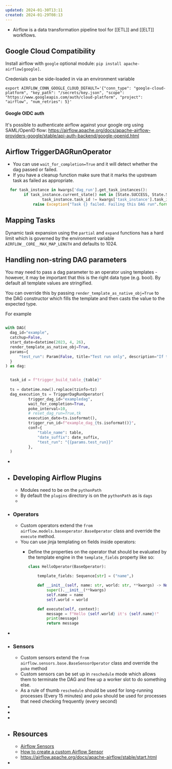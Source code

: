 ```yaml
---
updated: 2024-01-30T13:11
created: 2024-01-29T08:13
---
```


- Airflow is a data transformation pipeline tool for [[ETL]] and [[ELT]] workflows.




## Google Cloud Compatibility

Install airflow with `google` optional module: `pip install apache-airflow[google]`.

Credenials can be side-loaded in via an environment variable

`export AIRFLOW_CONN_GOOGLE_CLOUD_DEFAULT='{"conn_type": "google-cloud-platform", "key_path": "/secrets/key.json", "scope": "https://www.googleapis.com/auth/cloud-platform", "project": "airflow", "num_retries": 5}'`
#### Google OIDC auth 

It's possible to authenticate airflow against your google org using SAML/OpenID flow: https://airflow.apache.org/docs/apache-airflow-providers-google/stable/api-auth-backend/google-openid.html
## Airflow TriggerDAGRunOperator
- You can use `wait_for_completion=True` and it will detect whether the dag passed or failed.
- If you have a cleanup function make sure that it marks the upstream task as failed as appropriate. 
  
```python
  for task_instance in kwargs['dag_run'].get_task_instances():
        if task_instance.current_state() not in [State.SUCCESS, State.SKIPPED] and \
                task_instance.task_id != kwargs['task_instance'].task_id:
            raise Exception("Task {} failed. Failing this DAG run".format(task_instance.task_id))
```
## Mapping Tasks

Dynamic task expansion using the `partial` and `expand` functions has a hard limit which is governed by the environment variable `AIRFLOW__CORE__MAX_MAP_LENGTH` and defaults to 1024.
## Handling non-string DAG parameters

You may need to pass a dag parameter to an operator using templates - however, it may be important that this is the right data type (e.g. bool). By default all template values are stringified.

You can override this by passing `render_template_as_native_obj=True` to the DAG constructor which fills the template and then casts the value to the expected type.

For example
```python

with DAG(
  dag_id="example",
  catchup=False,
  start_date=datetime(2023, 4, 26),
  render_template_as_native_obj=True,
  params={
      "test_run": Param(False, title="Test run only", description="If true, don't do the transaction, just spoof it", type='boolean')
  }
) as dag:


  task_id = f"trigger_build_table_{table}"
  
  ts = datetime.now().replace(tzinfo=tz)
  dag_execution_ts = TriggerDagRunOperator(
          trigger_dag_id="exampledag",
          wait_for_completion=True,
          poke_interval=10,
          # reset_dag_run=True,tk
          execution_date=ts.isoformat(),
          trigger_run_id=f"example_dag_{ts.isoformat()}",
          conf={
              "table_name": table,
              "date_suffix": date_suffix,
              "test_run": "{{params.test_run}}"
          },
  )
```
-
- ## Developing Airflow Plugins
	- Modules need to be on the `pythonPath`
	- By default the `plugins` directory is on the `pythonPath` as is `dags`
	-
- ### Operators
	- Custom operators extend the `from airflow.models.baseoperator.BaseOperator` class and override the `execute` method.
	- You can use jinja templating on fields inside operators:
		- Define the properties on the operator that should be evaluated by the template engine in the `template_fields` property like so:
		  
		  ```python
		  class HelloOperator(BaseOperator):
		  
		      template_fields: Sequence[str] = ("name",)
		  
		      def __init__(self, name: str, world: str, **kwargs) -> None:
		          super().__init__(**kwargs)
		          self.name = name
		          self.world = world
		  
		      def execute(self, context):
		          message = f"Hello {self.world} it's {self.name}!"
		          print(message)
		          return message
		  ```
-
- ### Sensors
	- Custom sensors extend the `from airflow.sensors.base.BaseSensorOperator` class and override the `poke` method
	- Custom sensors can be set up in `reschedule` mode which allows them to terminate the DAG and free up a worker slot to do something else.
	- As a rule of thumb `reschedule` should be used for long-running processes (Every 15 minutes) and `poke` should be used for processes that need checking frequently (every second)
-
-
-
- ## Resources
	- [Airflow Sensors](https://airflow.apache.org/docs/apache-airflow/stable/_api/airflow/sensors/base/index.html#airflow.sensors.base.BaseSensorOperator)
	- [How to create a custom Airflow Sensor](https://archive.jamesravey.me/archive/1688721178.487017/singlefile.html)
	- https://airflow.apache.org/docs/apache-airflow/stable/start.html
-